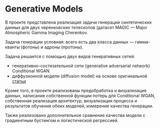 # Generative Models

В проекте представлена реализация задачи генерации синтетических данных для двух черенковских телескопов
(датасет MAGIC — Major Atmospheric Gamma Imaging Cherenkov.

Задача генерации условная: всего есть два класса данных — гамма-кванты (фотоны) и
адроны (протоны).

Задача решается с помощью двух видов генеративных сетей:
  * генеративно-состязательной сети (generative adversarial network) Conditional WGAN
  * диффузионной модели (diffusion model) на основе оригинальной [статьи](https://arxiv.org/abs/2006.11239)

Кроме того, в проекте реализованы предобработка и визуализация данных,
написание собственной функции потерь для Conditional WGAN, собственная реализация архитектур,
визуализация процесса и результатов обучения обеих моделей, измерение качества генерации.

Также реализовано дополнительное сравнение качества модели с градиентным бустингом
и логистической регрессией.
